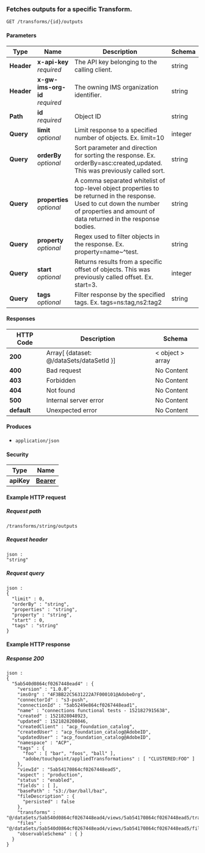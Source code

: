 
<a name="get_outputs_by_transform_id"></a>
### Fetches outputs for a specific Transform.
```
GET /transforms/{id}/outputs
```


#### Parameters

|Type|Name|Description|Schema|
|---|---|---|---|
|**Header**|**x-api-key**  <br>*required*|The API key belonging to the calling client.|string|
|**Header**|**x-gw-ims-org-id**  <br>*required*|The owning IMS organization identifier.|string|
|**Path**|**id**  <br>*required*|Object ID|string|
|**Query**|**limit**  <br>*optional*|Limit response to a specified number of objects. Ex. limit=10|integer|
|**Query**|**orderBy**  <br>*optional*|Sort parameter and direction for sorting the response. Ex. orderBy=asc:created,updated. This was previously called sort.|string|
|**Query**|**properties**  <br>*optional*|A comma separated whitelist of top-level object properties to be returned in the response. Used to cut down the number of properties and amount of data returned in the response bodies.|string|
|**Query**|**property**  <br>*optional*|Regex used to filter objects in the response. Ex. property=name~^test.|string|
|**Query**|**start**  <br>*optional*|Returns results from a specific offset of objects. This was previously called offset. Ex. start=3.|integer|
|**Query**|**tags**  <br>*optional*|Filter response by the specified tags. Ex. tags=ns:tag,ns2:tag2|string|


#### Responses

|HTTP Code|Description|Schema|
|---|---|---|
|**200**|Array[ {dataset: @/dataSets/dataSetId }]|< object > array|
|**400**|Bad request|No Content|
|**403**|Forbidden|No Content|
|**404**|Not found|No Content|
|**500**|Internal server error|No Content|
|**default**|Unexpected error|No Content|


#### Produces

* `application/json`


#### Security

|Type|Name|
|---|---|
|**apiKey**|**[Bearer](security.md#bearer)**|


#### Example HTTP request

##### Request path
```
/transforms/string/outputs
```


##### Request header
```
json :
"string"
```


##### Request query
```
json :
{
  "limit" : 0,
  "orderBy" : "string",
  "properties" : "string",
  "property" : "string",
  "start" : 0,
  "tags" : "string"
}
```


#### Example HTTP response

##### Response 200
```
json :
{
  "5ab540d0864cf0267448ead4" : {
    "version" : "1.0.0",
    "imsOrg" : "4F3BB22C5631222A7F000101@AdobeOrg",
    "connectorId" : "s3-push",
    "connectionId" : "5ab5249e864cf0267448ead1",
    "name" : "connections functional tests - 1521827915638",
    "created" : 1521828048923,
    "updated" : 1521828208046,
    "createdClient" : "acp_foundation_catalog",
    "createdUser" : "acp_foundation_catalog@AdobeID",
    "updatedUser" : "acp_foundation_catalog@AdobeID",
    "namespace" : "ACP",
    "tags" : {
      "foo" : [ "bar", "foos", "ball" ],
      "adobe/touchpoint/appliedTransformations" : [ "CLUSTERED:FOO" ]
    },
    "viewId" : "5ab54170864cf0267448ead5",
    "aspect" : "production",
    "status" : "enabled",
    "fields" : [ ],
    "basePath" : "s3://bar/ball/baz",
    "fileDescription" : {
      "persisted" : false
    },
    "transforms" : "@/dataSets/5ab540d0864cf0267448ead4/views/5ab54170864cf0267448ead5/transforms",
    "files" : "@/dataSets/5ab540d0864cf0267448ead4/views/5ab54170864cf0267448ead5/files",
    "observableSchema" : { }
  }
}
```



